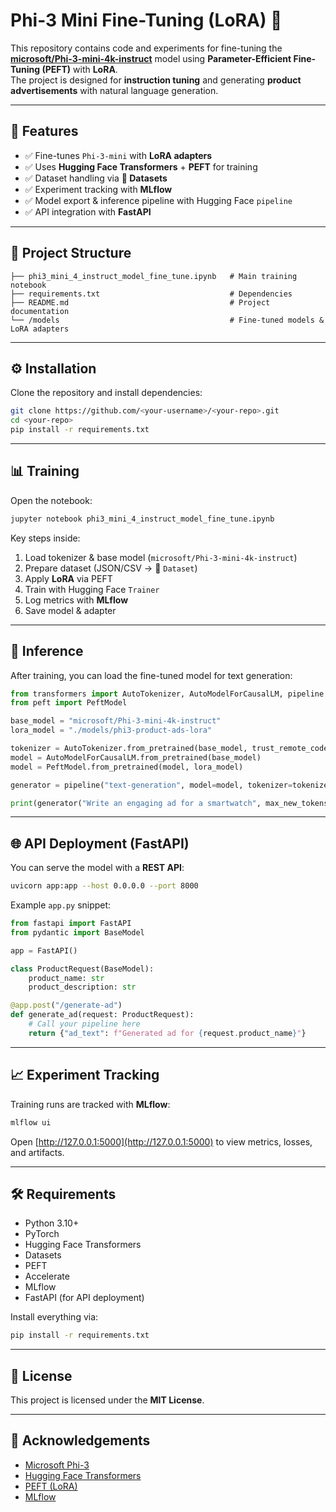 # Phi-3 Mini Fine-Tuning (LoRA) 🚀  

This repository contains code and experiments for fine-tuning the **[microsoft/Phi-3-mini-4k-instruct](https://huggingface.co/microsoft/Phi-3-mini-4k-instruct)** model using **Parameter-Efficient Fine-Tuning (PEFT)** with **LoRA**.  
The project is designed for **instruction tuning** and generating **product advertisements** with natural language generation.  

---

## 📌 Features
- ✅ Fine-tunes `Phi-3-mini` with **LoRA adapters**  
- ✅ Uses **Hugging Face Transformers** + **PEFT** for training  
- ✅ Dataset handling via **🤗 Datasets**  
- ✅ Experiment tracking with **MLflow**  
- ✅ Model export & inference pipeline with Hugging Face `pipeline`  
- ✅ API integration with **FastAPI**  

---

## 📂 Project Structure
```
├── phi3_mini_4_instruct_model_fine_tune.ipynb   # Main training notebook
├── requirements.txt                             # Dependencies
├── README.md                                    # Project documentation
└── /models                                      # Fine-tuned models & LoRA adapters
```

---

## ⚙️ Installation

Clone the repository and install dependencies:

```bash
git clone https://github.com/<your-username>/<your-repo>.git
cd <your-repo>
pip install -r requirements.txt
```

---

## 📊 Training

Open the notebook:

```bash
jupyter notebook phi3_mini_4_instruct_model_fine_tune.ipynb
```

Key steps inside:
1. Load tokenizer & base model (`microsoft/Phi-3-mini-4k-instruct`)
2. Prepare dataset (JSON/CSV → 🤗 `Dataset`)
3. Apply **LoRA** via PEFT
4. Train with Hugging Face `Trainer`
5. Log metrics with **MLflow**
6. Save model & adapter  

---

## 🚀 Inference

After training, you can load the fine-tuned model for text generation:

```python
from transformers import AutoTokenizer, AutoModelForCausalLM, pipeline
from peft import PeftModel

base_model = "microsoft/Phi-3-mini-4k-instruct"
lora_model = "./models/phi3-product-ads-lora"

tokenizer = AutoTokenizer.from_pretrained(base_model, trust_remote_code=True)
model = AutoModelForCausalLM.from_pretrained(base_model)
model = PeftModel.from_pretrained(model, lora_model)

generator = pipeline("text-generation", model=model, tokenizer=tokenizer)

print(generator("Write an engaging ad for a smartwatch", max_new_tokens=100))
```

---

## 🌐 API Deployment (FastAPI)

You can serve the model with a **REST API**:

```bash
uvicorn app:app --host 0.0.0.0 --port 8000
```

Example `app.py` snippet:

```python
from fastapi import FastAPI
from pydantic import BaseModel

app = FastAPI()

class ProductRequest(BaseModel):
    product_name: str
    product_description: str

@app.post("/generate-ad")
def generate_ad(request: ProductRequest):
    # Call your pipeline here
    return {"ad_text": f"Generated ad for {request.product_name}"}
```

---

## 📈 Experiment Tracking

Training runs are tracked with **MLflow**:

```bash
mlflow ui
```

Open [http://127.0.0.1:5000](http://127.0.0.1:5000) to view metrics, losses, and artifacts.

---

## 🛠 Requirements

- Python 3.10+
- PyTorch
- Hugging Face Transformers
- Datasets
- PEFT
- Accelerate
- MLflow
- FastAPI (for API deployment)

Install everything via:

```bash
pip install -r requirements.txt
```

---

## 📜 License

This project is licensed under the **MIT License**.  

---

## 🙌 Acknowledgements
- [Microsoft Phi-3](https://huggingface.co/microsoft/Phi-3-mini-4k-instruct)  
- [Hugging Face Transformers](https://github.com/huggingface/transformers)  
- [PEFT (LoRA)](https://github.com/huggingface/peft)  
- [MLflow](https://mlflow.org/)  
